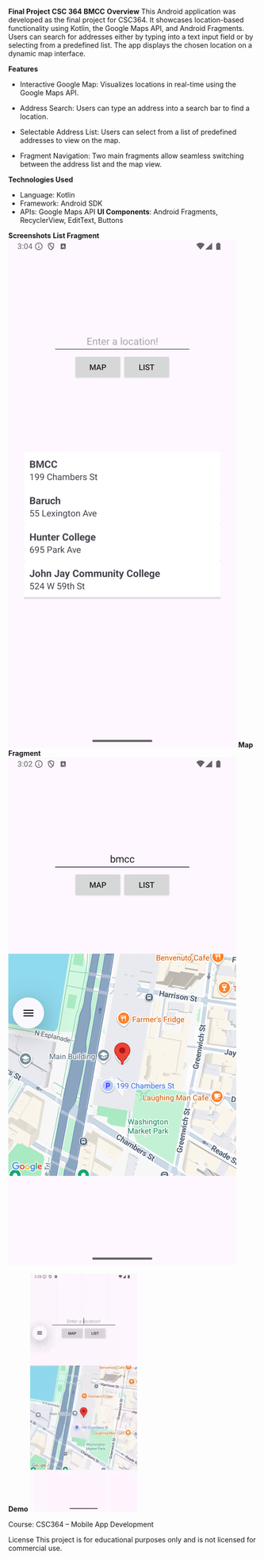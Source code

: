 **Final Project CSC 364 BMCC**
**Overview**
This Android application was developed as the final project for CSC364. 
It showcases location-based functionality using Kotlin, the Google Maps API, and Android Fragments. 
Users can search for addresses either by typing into a text input field or by selecting from a predefined list. 
The app displays the chosen location on a dynamic map interface.

**Features**
- Interactive Google Map: Visualizes locations in real-time using the Google Maps API.

- Address Search: Users can type an address into a search bar to find a location.

- Selectable Address List: Users can select from a list of predefined addresses to view on the map.

- Fragment Navigation: Two main fragments allow seamless switching between the address list and the map view.

**Technologies Used**
- Language: Kotlin
- Framework: Android SDK
- APIs: Google Maps API
**UI Components**: Android Fragments, RecyclerView, EditText, Buttons

**Screenshots**
**List Fragment**
![Home Fragment](/SSListView.png)
**Map Fragment**
![Map Fragment](/SSMapView.png)

**Demo**
![App Demo](clip.gif)


Course: CSC364 – Mobile App Development

License
This project is for educational purposes only and is not licensed for commercial use. 